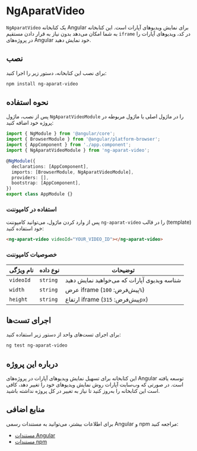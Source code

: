 # NgAparatVideo

`NgAparatVideo` یک کتابخانه Angular برای نمایش ویدیوهای آپارات است. این کتابخانه به شما امکان می‌دهد بدون نیاز به قرار دادن مستقیم `iframe` در کد، ویدیوهای آپارات را در پروژه‌های Angular خود نمایش دهید.

## نصب

برای نصب این کتابخانه، دستور زیر را اجرا کنید:

```bash
npm install ng-aparat-video
```

## نحوه استفاده

پس از نصب، ماژول `NgAparatVideoModule` را در ماژول اصلی یا ماژول مربوطه در پروژه خود اضافه کنید:

```typescript
import { NgModule } from '@angular/core';
import { BrowserModule } from '@angular/platform-browser';
import { AppComponent } from './app.component';
import { NgAparatVideoModule } from 'ng-aparat-video';

@NgModule({
  declarations: [AppComponent],
  imports: [BrowserModule, NgAparatVideoModule],
  providers: [],
  bootstrap: [AppComponent],
})
export class AppModule {}
```

### استفاده در کامپوننت

پس از وارد کردن ماژول، می‌توانید کامپوننت `ng-aparat-video` را در قالب (template) خود استفاده کنید:

```html
<ng-aparat-video videoId="YOUR_VIDEO_ID"></ng-aparat-video>
```

### خصوصیات کامپوننت

| نام ویژگی | نوع داده | توضیحات |
|-----------|----------|---------|
| `videoId` | `string` | شناسه ویدیوی آپارات که می‌خواهید نمایش دهید |
| `width` | `string` | عرض iframe (پیش‌فرض: `100%`) |
| `height` | `string` | ارتفاع iframe (پیش‌فرض: `315px`) |

## اجرای تست‌ها

برای اجرای تست‌های واحد از دستور زیر استفاده کنید:

```bash
ng test ng-aparat-video
```

## درباره این پروژه

این کتابخانه برای تسهیل نمایش ویدیوهای آپارات در پروژه‌های Angular توسعه یافته است. در صورتی که وب‌سایت آپارات روش نمایش ویدیوهای خود را تغییر دهد، کافی است این کتابخانه را به‌روز کنید تا نیاز به تغییر در کل پروژه نداشته باشید.

## منابع اضافی

برای اطلاعات بیشتر، می‌توانید به مستندات رسمی Angular و npm مراجعه کنید:

- [مستندات Angular](https://angular.dev/)
- [مستندات npm](https://docs.npmjs.com/)

